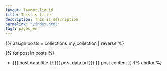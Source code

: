 ```yaml
---
layout: layout.liquid
title: This is title
description: This is description
permalink: "/index.html"
tags: pages_en
---
```


{% assign posts = collections.my_collection | reverse %}

{% for post in posts %}
* [{{ post.data.title }}]({{ post.data.url }}) {{ post.content }}
{% endfor %}
